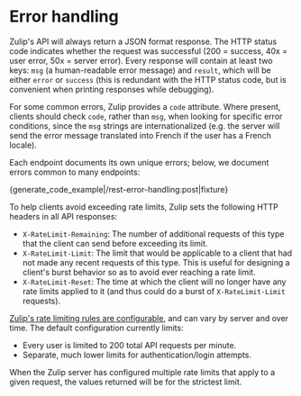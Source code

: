 # Error handling

Zulip's API will always return a JSON format response.
The HTTP status code indicates whether the request was successful
(200 = success, 40x = user error, 50x = server error).  Every response
will contain at least two keys: `msg` (a human-readable error message)
and `result`, which will be either `error` or `success` (this is
redundant with the HTTP status code, but is convenient when printing
responses while debugging).

For some common errors, Zulip provides a `code` attribute.  Where
present, clients should check `code`, rather than `msg`, when looking
for specific error conditions, since the `msg` strings are
internationalized (e.g. the server will send the error message
translated into French if the user has a French locale).

Each endpoint documents its own unique errors; below, we document
errors common to many endpoints:

{generate_code_example|/rest-error-handling:post|fixture}

To help clients avoid exceeding rate limits, Zulip sets the following
HTTP headers in all API responses:

* `X-RateLimit-Remaining`: The number of additional requests of this
  type that the client can send before exceeding its limit.
* `X-RateLimit-Limit`: The limit that would be applicable to a client
  that had not made any recent requests of this type. This is useful
  for designing a client's burst behavior so as to avoid ever reaching
  a rate limit.
* `X-RateLimit-Reset`: The time at which the client will no longer
  have any rate limits applied to it (and thus could do a burst of
  `X-RateLimit-Limit` requests).

[Zulip's rate limiting rules are configurable][rate-limiting-rules],
and can vary by server and over time. The default configuration
currently limits:

* Every user is limited to 200 total API requests per minute.
* Separate, much lower limits for authentication/login attempts.

When the Zulip server has configured multiple rate limits that apply
to a given request, the values returned will be for the strictest
limit.

[rate-limiting-rules]: https://zulip.readthedocs.io/en/latest/production/security-model.html#rate-limiting
